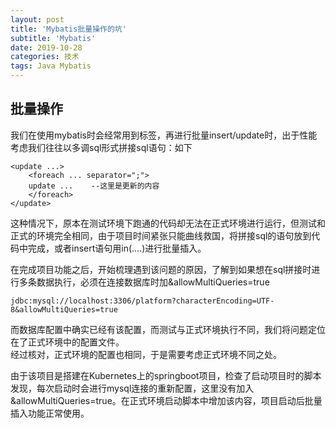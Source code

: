 ```yaml
---
layout: post
title: 'Mybatis批量操作的坑'
subtitle: 'Mybatis'
date: 2019-10-28
categories: 技术
tags: Java Mybatis
---
```

## 批量操作
我们在使用mybatis时会经常用到<foreach>标签，再进行批量insert/update时，出于性能考虑我们往往以多调sql形式拼接sql语句：如下

```
<update ...>
    <foreach ... separator=";">
    update ...    --这里是更新的内容
    </foreach>
</update>
```

这种情况下，原本在测试环境下跑通的代码却无法在正式环境进行运行，但测试和正式的环境完全相同，由于项目时间紧张只能曲线救国，将拼接sql的语句放到代码中完成，或者insert语句用in(....)进行批量插入。

在完成项目功能之后，开始梳理遇到该问题的原因，了解到如果想在sql拼接时进行多条数据执行，必须在连接数据库时加&allowMultiQueries=true

```
jdbc:mysql://localhost:3306/platform?characterEncoding=UTF-8&allowMultiQueries=true
```

而数据库配置中确实已经有该配置，而测试与正式环境执行不同，我们将问题定位在了正式环境中的配置文件。  
经过核对，正式环境的配置也相同，于是需要考虑正式环境不同之处。

由于该项目是搭建在Kubernetes上的springboot项目，检查了启动项目时的脚本发现，每次启动时会进行mysql连接的重新配置，这里没有加入&allowMultiQueries=true。在正式环境启动脚本中增加该内容，项目启动后批量插入功能正常使用。